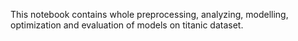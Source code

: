 This notebook contains whole preprocessing, analyzing, modelling, optimization and evaluation of models on titanic dataset.
